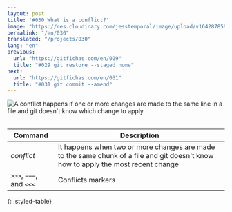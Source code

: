 ```yaml
---
layout: post
title: '#030 What is a conflict?'
image: "https://res.cloudinary.com/jesstemporal/image/upload/v1642878599/gitfichas/en/030/thumbnail_bkpimz.jpg"
permalink: "/en/030"
translated: "/projects/030"
lang: "en"
previous:
  url: "https://gitfichas.com/en/029"
  title: "#029 git restore --staged nome"
next:
  url: "https://gitfichas.com/en/031"
  title: "#031 git commit --amend"
---
```


<img alt="A conflict happens if one or more changes are made to the same line in a file and git doesn't know which change to apply" src="https://res.cloudinary.com/jesstemporal/image/upload/v1642878599/gitfichas/en/030/full_he4dj3.jpg"><br><br>

| Command | Description |
|---------|-------------|
| _conflict_ | It happens when two or more changes are made to the same chunk of a file and git doesn't know how to apply the most recent change |
| `>>>`, `===`, and `<<<` | Conflicts markers |
{: .styled-table}
